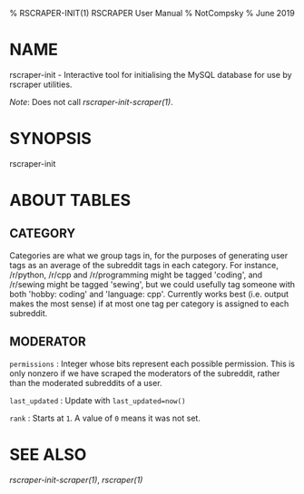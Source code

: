 % RSCRAPER-INIT(1) RSCRAPER User Manual
% NotCompsky
% June 2019

# NAME

rscraper-init - Interactive tool for initialising the MySQL database for use by rscraper utilities.

*Note*: Does not call *rscraper-init-scraper(1)*.

# SYNOPSIS

rscraper-init

# ABOUT TABLES

## CATEGORY

Categories are what we group tags in, for the purposes of generating user tags as an average of the subreddit tags in each category.
For instance, /r/python, /r/cpp and /r/programming might be tagged 'coding', and /r/sewing might be tagged 'sewing', but we could usefully tag someone with both 'hobby: coding' and 'language: cpp'.
Currently works best (i.e. output makes the most sense) if at most one tag per category is assigned to each subreddit.

## MODERATOR

`permissions`
:   Integer whose bits represent each possible permission. This is only nonzero if we have scraped the moderators of the subreddit, rather than the moderated subreddits of a user.

`last_updated`
:    Update with `last_updated=now()`

`rank`
:   Starts at `1`. A value of `0` means it was not set.

# SEE ALSO

*rscraper-init-scraper(1)*, *rscraper(1)*
